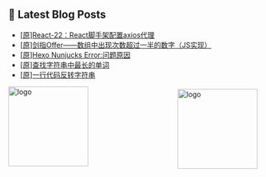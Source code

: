 ## 📕 Latest Blog Posts

<!-- BLOG-POST-LIST:START -->
- [[原]React-22：React脚手架配置axios代理](https://blog.csdn.net/sinat_41696687/article/details/115417227)
- [[原]剑指Offer——数组中出现次数超过一半的数字（JS实现）](https://blog.csdn.net/sinat_41696687/article/details/115412353)
- [[原]Hexo Nunjucks Error:问题原因](https://blog.csdn.net/sinat_41696687/article/details/115393053)
- [[原]查找字符串中最长的单词](https://blog.csdn.net/sinat_41696687/article/details/115392363)
- [[原]一行代码反转字符串](https://blog.csdn.net/sinat_41696687/article/details/115392142)
<!-- BLOG-POST-LIST:END -->
<img src="https://github-readme-stats.vercel.app/api?username=qq1120637483&show_icons=true" alt="logo" height="160" align="right" style="margin: 5px; margin-bottom: 20px;" />

<img src="https://github-profile-trophy.vercel.app/?username=qq1120637483&theme=flat&column=7" alt="logo" height="160" align="center" style="margin: auto; margin-bottom: 20px;" />


<!--
**qq1120637483/qq1120637483** is a ✨ _special_ ✨ repository because its `README.md` (this file) appears on your GitHub profile.

Here are some ideas to get you started:

- 🔭 I’m currently working on ...
- 🌱 I’m currently learning ...
- 👯 I’m looking to collaborate on ...
- 🤔 I’m looking for help with ...
- 💬 Ask me about ...
- 📫 How to reach me: ...
- 😄 Pronouns: ...
- ⚡ Fun fact: ...
-->
